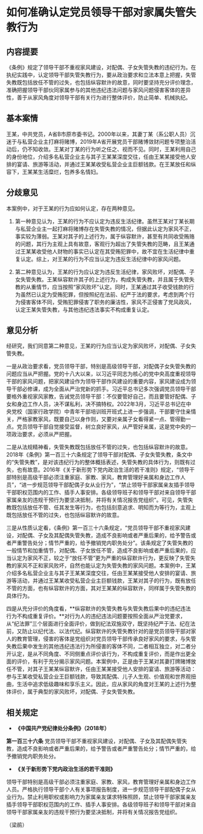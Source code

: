 # 如何准确认定党员领导干部对家属失管失教行为

## 内容提要

《条例》规定了领导干部不重视家风建设，对配偶、子女失管失教的违纪行为。在执纪实践中，认定领导干部失管失教行为，要从政治要求和立法本意上把握，失管失教既包括放任不管的过失，也包括纵容默许的故意，同时要坚持充分评价理念，准确把握领导干部伙同家属参与的其他违纪违法问题与家风问题侵害客体的差异性，善于从家风角度对领导干部有关行为进行整体评价，防止简单、机械执纪。

## 基本案情

王某，中共党员，A省B市原市委书记。2000年以来，其妻丁某（系公职人员）沉迷于与私营企业主打麻将赌博，2019年A省开展党员干部赌博敛财问题专项整治活动后，仍不知收敛。王某对丁某的行为听之任之、视而不见。同时，王某利用自己的身份地位，介绍多名私营企业主与其子王某某深度交往，任由王某某接受他人安排的宴请、旅游等活动，并通过王某某收受私营企业主巨额钱款。在王某放任和纵容下，王某某生活糜烂，包养多名情妇。

## 分歧意见

本案例中，对于王某的行为应如何认定，存在两种意见。

1. 第一种意见认为，王某的行为不应认定为违反生活纪律。虽然王某对丁某长期与私营企业主一起打麻将赌博存在失管失教的情况，但据此认定为家风不正，事实较为薄弱。王某对其子的上述行为，属于纵容默许，甚至有共同收受贿赂的问题，其行为主观上具有故意，客观行为超出了失管失教的范畴，且王某通过王某某收受他人财物的事实已认定在其受贿犯罪中，故不宜在生活纪律中重复认定。综上，对王某的行为不应当认定为违反生活纪律中的家风问题。

2. 第二种意见认为，王某的行为应认定为违反生活纪律，家风败坏，对配偶、子女失管失教。王某纵容默许其子的上述行为，构成失管失教，并且属于失管失教的从重情节，应当按照“家风败坏”认定。同时，王某通过其子收受钱款的行为虽然已认定为受贿犯罪，但按照纪在法前、纪严于法的要求，考虑到两个行为侵害客体不同，受贿犯罪侵害了职务的廉洁性，家风不正侵害了党风政风，认定王某失管失教，与其他违纪违法事实不构成重复认定。

## 意见分析

经研究，我们同意第二种意见，王某的行为应当认定为家风败坏，对配偶、子女失管失教。

一是从政治要求看，党员领导干部，特别是高级领导干部，对配偶子女失管失教的问题应当从严把握。党的十八大以来，以习近平同志为核心的党中央高度重视领导干部的家风问题，把家风建设作为领导干部作风建设的重要内容，家风建设成为领导干部必修课，成为全面从严治党新的抓手。习近平总书记多次强调党员领导干部要格外重视家风家教，告诫党员领导干部：不仅要管好自己，而且要管好配偶、子女和身边工作人员，决不谋私利，决不搞特权。2022年3月，习近平总书记在中央党校（国家行政学院）中青年干部培训班开班式上进一步强调，干部要守住亲情关，严格家教家风，既要自己以身作则，又要对亲属子女看得紧一点、管得勤一点。党员领导干部自觉接受监督，树立良好家风，从严管好亲属，这是党中央的一项政治要求，必须从严把握。

二是从法规精神看，失管失教既包括放任不管的过失，也包括纵容默许的故意。2018年《条例》第一百三十六条规定了领导干部对配偶、子女失管失教，条文中的“失管失教”，是对该违纪行为的整体概括表述，失管失教的具体行为，则既有过失，也有故意。2016年《关于新形势下党内政治生活的若干准则》规定，“领导干部特别是高级干部必须注重家庭、家教、家风，教育管理好亲属和身边工作人员”，“进一步规范领导干部配偶子女从业行为”，“禁止领导干部家属亲友插手领导干部职权范围内的工作、插手人事安排。各级领导班子和领导干部对来自领导干部家属亲友的违规干预行为要坚决抵制，并将有关情况报告党组织”。可见，失管失教既包括放任不管、任其发生等行为，也包括刻意追求、明知而为等行为，主观上既包括放任不管的过失，也包括纵容默许的故意。

三是从性质认定看，《条例》第一百三十六条规定，“党员领导干部不重视家风建设，对配偶、子女及其配偶失管失教，造成不良影响或者严重后果的，给予警告或者严重警告处分；情节严重的，给予撤销党内职务处分”。该条规定了失管失教的一般情节和加重情节，对配偶、子女放任不管，造成不良影响或者严重后果的，应当认定为家风不正，较之于“放任不管”更为严重的纵容默许行为，更反映了失管失教的家风不正和家风败坏，自然也能认定为失管失教的家风问题。本案例中，王某介绍多名私营企业主与其子王某某深度交往，任由王某某接受他人安排的宴请、旅游等活动，并通过王某某收受私营企业主巨额钱款，王某对其子的行为，既有放任不管的方面，也有纵容默许的方面，其对王某某的纵容默许，同样属于失管失教的具体行为。

四是从充分评价的角度看，**纵容默许的失管失教与失管失教后果中的违纪违法行为不构成重复评价。**对行为人的违纪违法问题要按照全面从严治党要求，从“纪法罪”三个层面进行全面评价，做到纪法双施双守，既坚持纪严于法、纪在法前，又防止以纪代法、以法代纪。纵容默许的失管失教针对的是党员领导干部对家人的教育管理，侵害的客体是党组织对党员领导干部传承良好家风的要求，与失管失教后果中发生的其他违纪违法行为所侵害的客体不同，二者相互独立，对二者分开认定，是从不同角度、不同侧重点评价该行为，不构成重复评价，而是作出更全面的评价，有利于充分揭示家风问题。本案例中，正是由于王某对其妻打牌赌博放任不管，对其子王某某纵容默许，任由王某某接受他人安排的宴请、旅游等活动：参与王某收受私营企业王巨额钱款，导致其配偶、儿子人生观、价值观和世界观扭曲，生活中追求低级趣味和享乐主义。因此，应从家风的角度对王某的上述行为整体评价，属于典型的家风败坏，对配偶、子女失管失教。

## 相关规定

* **《中国共产党纪律处分条例》（2018年）**

**第一百三十六条** 党员领导干部不重视家风建设，对配偶、子女及其配偶失管失教，造成不良影响或者严重后果的，给予警告或者严重警告处分；情节严重的，给予撤销党内职务处分。

* **《关于新形势下党内政治生活的若干准则》**

领导干部特别是高级干部必须注重家庭、家教、家风，教育管理好亲属和身边工作人员。严格执行领导干部个人有关事项报告制度，进一步规范领导干部配偶子女从业行为。禁止利用职权或影响力为家属亲友谋求特殊照顾，禁止领导干部家属亲友插手领导干部职权范围内的工作、插手人事安排。各级领导班子和领导干部对来自领导干部家属亲友的违规干预行为要坚决抵制，并将有关情况报告党组织。

（梁鹃）
